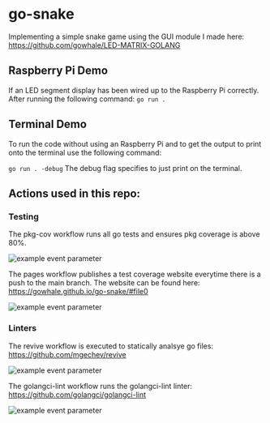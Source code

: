 # go-snake
Implementing a simple snake game using the GUI module I made here: https://github.com/gowhale/LED-MATRIX-GOLANG

## Raspberry Pi Demo 

If an LED segment display has been wired up to the Raspberry Pi correctly. After running the following command: 
`go run .`


## Terminal Demo

To run the code without using an Raspberry Pi and to get the output to print onto the terminal use the following command:

`go run . -debug` The debug flag specifies to just print on the terminal. 


## Actions used in this repo:

### Testing

The pkg-cov workflow runs all go tests and ensures pkg coverage is above 80%.

![example event parameter](https://github.com/gowhale/go-snake/actions/workflows/pkg-cov.yml/badge.svg?event=push)

The pages workflow publishes a test coverage website everytime there is a push to the main branch. The website can be found here: https://gowhale.github.io/go-snake/#file0

![example event parameter](https://github.com/gowhale/go-snake/actions/workflows/pages.yml/badge.svg?event=push)

### Linters

The revive workflow is executed to statically analsye go files: https://github.com/mgechev/revive

![example event parameter](https://github.com/gowhale/go-snake/actions/workflows/revive.yml/badge.svg?event=push)

The golangci-lint workflow runs the golangci-lint linter: https://github.com/golangci/golangci-lint

![example event parameter](https://github.com/gowhale/go-snake/actions/workflows/golangci-lint.yml/badge.svg?event=push)
